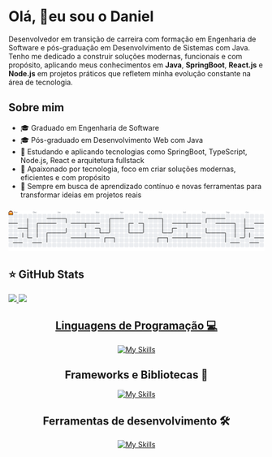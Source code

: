 <h1 align="left">Olá, 👋eu sou o Daniel</h1>

<p align="left">
 Desenvolvedor em transição de carreira com formação em Engenharia de Software e pós-graduação em Desenvolvimento de Sistemas com Java. <br>
 Tenho me dedicado a construir soluções modernas, funcionais e com propósito, aplicando meus conhecimentos em <strong>Java</strong>, <strong>SpringBoot</strong>, <strong>React.js</strong> e <strong>Node.js</strong> em projetos práticos que refletem minha evolução constante na área de tecnologia.
</p>

## Sobre mim

- 🎓 Graduado em Engenharia de Software
- 🎓 Pós-graduado em Desenvolvimento Web com Java
- 🧪 Estudando e aplicando tecnologias como SpringBoot, TypeScript, Node.js, React e arquitetura fullstack
- 🚀 Apaixonado por tecnologia, foco em criar soluções modernas, eficientes e com propósito
- 🌱 Sempre em busca de aprendizado contínuo e novas ferramentas para transformar ideias em projetos reais

###

<picture>
  <source media="(prefers-color-scheme: dark)" srcset="https://raw.githubusercontent.com/danielMonteiro84/danielMonteiro84/output/pacman-contribution-graph-dark.svg">
  <source media="(prefers-color-scheme: light)" srcset="https://raw.githubusercontent.com/danielMonteiro84/danielMonteiro84/output/pacman-contribution-graph.svg">
  <img alt="pacman contribution graph" src="https://raw.githubusercontent.com/danielMonteiro84/danielMonteiro84/output/pacman-contribution-graph.svg">
</picture>

## ⭐ GitHub Stats
<a href="https://github.com/danielMonteiro84">
  <img height="180em" src="https://github-readme-stats.vercel.app/api?username=danielMonteiro84&show_icons=true&theme=radical&include_all_commits=true&count_private=true"/>
  <img height="180em" src="https://github-readme-stats.vercel.app/api/top-langs/?username=danielMonteiro84&layout=compact&langs_count=6&theme=radical"/>
<div align="center">

## Linguagens de Programação 💻

  [![My Skills](https://skillicons.dev/icons?i=java,js,ts,mysql,html,css,powershell)](https://skillicons.dev)

## Frameworks e Bibliotecas 🧩

  [![My Skills](https://skillicons.dev/icons?i=react,next.js,spring,tailwind,jest,nodejs)](https://skillicons.dev)

## Ferramentas de desenvolvimento 🛠️

  [![My Skills](https://skillicons.dev/icons?i=aws,docker,eclipse,git,github,npm,pnpm,visualstudio,vscode,vite)](https://skillicons.dev)







